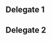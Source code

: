 ## Delegate 1

[comment]: <> (Remarks by Delegate 1.)

## Delegate 2

[comment]: <> (Remarks by Delegate 2.)
